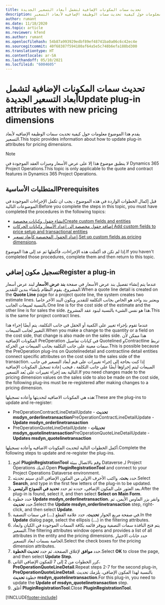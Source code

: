 ```yaml
---
title: تحديث سمات المكونات الإضافية لتشمل أبعاد التسعير الجديدة
description: يقدم هذا الموضوع معلومات حول كيفية تحديث سمات الوظيفة الإضافيه لأبعاد التسعير.
author: rumant
ms.date: 11/18/2020
ms.topic: article
ms.reviewer: kfend
ms.author: rumant
ms.openlocfilehash: 54b87a993929edbf89ef48741ba0a06c6c42ec4e
ms.sourcegitcommit: 40f68387f594180af64a5e5c748b6efa188bd300
ms.translationtype: HT
ms.contentlocale: ar-SA
ms.lasthandoff: 05/10/2021
ms.locfileid: "6004605"
---
```

# <a name="update-plug-in-attributes-with-new-pricing-dimensions"></a><span data-ttu-id="3c54a-103">تحديث سمات المكونات الإضافية لتشمل أبعاد التسعير الجديدة</span><span class="sxs-lookup"><span data-stu-id="3c54a-103">Update plug-in attributes with new pricing dimensions</span></span>

<span data-ttu-id="3c54a-104">يقدم هذا الموضوع معلومات حول كيفية تحديث سمات الوظيفة الإضافيه لأبعاد التسعير.</span><span class="sxs-lookup"><span data-stu-id="3c54a-104">This topic provides information about how to update plug-in attributes for pricing dimensions.</span></span>

> [!NOTE]
> <span data-ttu-id="3c54a-105">لا ينطبق موضوع هذا إلا على عرض الأسعار وميزات العقد الموجودة في Dynamics 365 Project Operations.</span><span class="sxs-lookup"><span data-stu-id="3c54a-105">This topic is only applicable to the quote and contract features in Dynamics 365 Project Operations.</span></span>

## <a name="prerequisites"></a><span data-ttu-id="3c54a-106">المتطلبات الأساسية</span><span class="sxs-lookup"><span data-stu-id="3c54a-106">Prerequisites</span></span>
<span data-ttu-id="3c54a-107">قبل إكمال الخطوات الواردة في هذه الموضوع ، يجب ان تكمل الإجراءات الموجودة في الموضوعات التالية:</span><span class="sxs-lookup"><span data-stu-id="3c54a-107">Before you complete the steps in this topic, you must have completed the procedures in the following topics:</span></span>

  - [<span data-ttu-id="3c54a-108">إنشاء حقول وكيانات مخصصة</span><span class="sxs-lookup"><span data-stu-id="3c54a-108">Create custom fields and entities</span></span>](create-custom-fields-entities-pricing-dimensions.md) 
  - [<span data-ttu-id="3c54a-109">إضافة حقول مخصصة إلى إعداد الأسعار وكيانات الحركات </span><span class="sxs-lookup"><span data-stu-id="3c54a-109">Add custom fields to price setup and transactional entities</span></span>](add-custom-fields-price-setup-transactional-entities.md)
  - <span data-ttu-id="3c54a-110">[إعداد الحقول المخصصة كأبعاد تسعير](set-up-custom-fields-pricing-dimensions.md).</span><span class="sxs-lookup"><span data-stu-id="3c54a-110">[Set up custom fields as pricing dimensions](set-up-custom-fields-pricing-dimensions.md).</span></span> 
  
<span data-ttu-id="3c54a-111">إذا لم تكن قد أكملت هذه الإجراءات، فأكملها ثم عد إلى هذا الموضوع.</span><span class="sxs-lookup"><span data-stu-id="3c54a-111">If you haven't completed those procedures, complete them and then return to this topic.</span></span>

## <a name="register-a-plug-in"></a><span data-ttu-id="3c54a-112">تسجيل مكون إضافي</span><span class="sxs-lookup"><span data-stu-id="3c54a-112">Register a plug-in</span></span>
<span data-ttu-id="3c54a-113">عندما يتم إنشاء تفصيل بند عرض الأسعار في صفحة **بند عرض الأسعار** لبند عرض أسعار المشروع، يقوم النظام بإنشاء بندين للتقدير.</span><span class="sxs-lookup"><span data-stu-id="3c54a-113">When a quote line detail is created on the **Quote Line** page for a project quote line, the system creates two estimate lines.</span></span> <span data-ttu-id="3c54a-114">ويعتبر بند واحد هو الخاص بجانب التكلفة للتقدير ويكون البند الآخر خاصا بالنسبة لمبيعات الجانب.</span><span class="sxs-lookup"><span data-stu-id="3c54a-114">One line is for the cost side of the estimate and the other line is for sales the side.</span></span> <span data-ttu-id="3c54a-115">هذا هو نفس الشيء بالنسبة لبنود عقد المشروع.</span><span class="sxs-lookup"><span data-stu-id="3c54a-115">This is the same  for project contract lines.</span></span>

<span data-ttu-id="3c54a-116">عندما تقوم بإجراء تغيير على الكمية أو الحقل في جانب التكلفة، يتم أيضًا إجراء هذا التغيير لجانب المبيعات.</span><span class="sxs-lookup"><span data-stu-id="3c54a-116">When you make a change to the quantity or a field on the cost side, that change is also made on the sales side.</span></span> <span data-ttu-id="3c54a-117">هذا ممكن لأن المكونات الإضافية PreOperation في كيانات تفاصيل Quotelined وContractline تربط سمات معينة على جانب التكلفة بجانب المبيعات من الحركة.</span><span class="sxs-lookup"><span data-stu-id="3c54a-117">This is possible because the PreOperation plug-ins on Quotelinedetail and contractline detail entities connect specific attributes on the cost side to the sales side of the transaction.</span></span> <span data-ttu-id="3c54a-118">إذا كنت بحاجة إلى إجراء تغييرات على قيم أبعاد التسعير في جانب المبيعات ليتم إجراؤها أيضًا على جانب التكلفة ، فيجب إعادة تسجيل المكونات الإضافية التالية بعد إجراء تغييرات على بُعد التسعير.</span><span class="sxs-lookup"><span data-stu-id="3c54a-118">If you need changes made to the pricing dimension values on the sales side to also be made on the cost side, the following plug-ins must be re-registered after making changes to a pricing dimension.</span></span>

<span data-ttu-id="3c54a-119">هذه هي المكونات الاضافيه لتحديثها وأعاده تسجيلها:</span><span class="sxs-lookup"><span data-stu-id="3c54a-119">These are the plug-ins to update and re-register:</span></span>

- <span data-ttu-id="3c54a-120">PreOperationContractLineDetailUpdate - **تحديث msdyn_orderlinetransaction**</span><span class="sxs-lookup"><span data-stu-id="3c54a-120">PreOperationContractLineDetailUpdate - **Update msdyn_orderlinetransaction**</span></span>
- <span data-ttu-id="3c54a-121">PreOperationQuoteLineDetailUpdate - **تحديثات msdyn_quotelinetransaction**</span><span class="sxs-lookup"><span data-stu-id="3c54a-121">PreOperationQuoteLineDetailUpdate - **Updates msdyn_quotelinetransaction**</span></span>

<span data-ttu-id="3c54a-122">أكمل الخطوات التالية لتحديث المكونات الاضافيه وأعاده تسجيلها.</span><span class="sxs-lookup"><span data-stu-id="3c54a-122">Complete the following steps to update and re-register the plug-ins.</span></span>

1. <span data-ttu-id="3c54a-123">افتح **PluginRegistrationTool** وقم بالاتصال ببيئة Dataverse لـ Project Operations لديك.</span><span class="sxs-lookup"><span data-stu-id="3c54a-123">Open **PluginRegistrationTool** and connect to your Project Operations Dataverse environment.</span></span>
2. <span data-ttu-id="3c54a-124">حدد **بحث**، واكتب الأحرف الاولي من المكون الإضافي الذي سيتم تحديثه.</span><span class="sxs-lookup"><span data-stu-id="3c54a-124">Select **Search**, and type in the first few letters of the plug-in to be updated.</span></span>
3. <span data-ttu-id="3c54a-125">بعد العثور على المكون الإضافي، حدده ثم حدد **تحديد في النموذج الرئيسي**.</span><span class="sxs-lookup"><span data-stu-id="3c54a-125">After the plug-in is found, select it, and then select **Select on Main Form**.</span></span>
4. <span data-ttu-id="3c54a-126">حدد خطوة **Update msdyn_orderlinetransaction**، وانقر بزر الماوس الأيمن، ثم حدد **تحديث**.</span><span class="sxs-lookup"><span data-stu-id="3c54a-126">Select the **Update msdyn_orderlinetransaction** step, right-click, and then select **Update**.</span></span>
5. <span data-ttu-id="3c54a-127">في صفحة مربع الحوار **تحديث**، حدد علامة القطع (**...**) في سمات التصفية.</span><span class="sxs-lookup"><span data-stu-id="3c54a-127">In the **Update** dialog page, select the ellipsis (**...**) in the filtering attributes.</span></span>
6. <span data-ttu-id="3c54a-128">يتم فتح النافذة سمات التصفية ويوفر قائمه بكافة السمات الموجودة في الكيان وابعاد التسعير.</span><span class="sxs-lookup"><span data-stu-id="3c54a-128">The filtering attributes window opens and provides a list of all attributes in the entity and the pricing dimensions.</span></span> <span data-ttu-id="3c54a-129">حدد خانات الاختيار الخاصة بسمات ابعاد التسعير.</span><span class="sxs-lookup"><span data-stu-id="3c54a-129">Select the check boxes for the pricing dimension attributes.</span></span>
7. <span data-ttu-id="3c54a-130">حدد **موافق** لإغلاق الصفحة، ثم حدد **تحديث الخطوة**.</span><span class="sxs-lookup"><span data-stu-id="3c54a-130">Select **OK** to close the page, and then select **Update Step**.</span></span>
8. <span data-ttu-id="3c54a-131">كرر الخطوات من 2 إلى 7 للمكون الإضافي الثاني، **PreOperationQuoteLineDetail**.</span><span class="sxs-lookup"><span data-stu-id="3c54a-131">Repeat steps 2-7 for the second plug-in, **PreOperationQuoteLineDetail**.</span></span> <span data-ttu-id="3c54a-132">بالنسبة لهذا المكون الإضافي، يلزمك تحديث خطوة **تحديث msdyn_quotelinetransaction**.</span><span class="sxs-lookup"><span data-stu-id="3c54a-132">For this plug-in, you need to update the **Update of msdyn_quotelinetransaction** step.</span></span>
9. <span data-ttu-id="3c54a-133">أغلق **PluginRegistrationTool**.</span><span class="sxs-lookup"><span data-stu-id="3c54a-133">Close **PluginRegistrationTool**.</span></span>


[!INCLUDE[footer-include](../includes/footer-banner.md)]